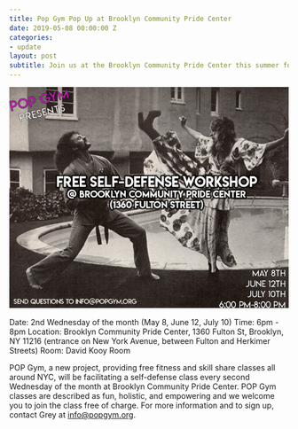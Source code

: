 ```yaml
---
title: Pop Gym Pop Up at Brooklyn Community Pride Center
date: 2019-05-08 00:00:00 Z
categories:
- update
layout: post
subtitle: Join us at the Brooklyn Community Pride Center this summer for 3 self-defense workshops!
---
```


![Pop Gym at Bluestockings](/assets/lgbtqcenterflyer.jpg)

Date: 2nd Wednesday of the month (May 8, June 12, July 10)
Time: 6pm - 8pm
Location: Brooklyn Community Pride Center, 1360 Fulton St, Brooklyn, NY 11216 (entrance on New York Avenue, between Fulton and Herkimer Streets)
Room: David Kooy Room


POP Gym,  a new project, providing free fitness and skill share classes all around NYC, will be facilitating a self-defense class every second Wednesday of the month at Brooklyn Community Pride Center. POP Gym classes are described as fun, holistic, and empowering and we welcome you to join the class free of charge. For more information and to sign up, contact Grey at info@popgym.org.
